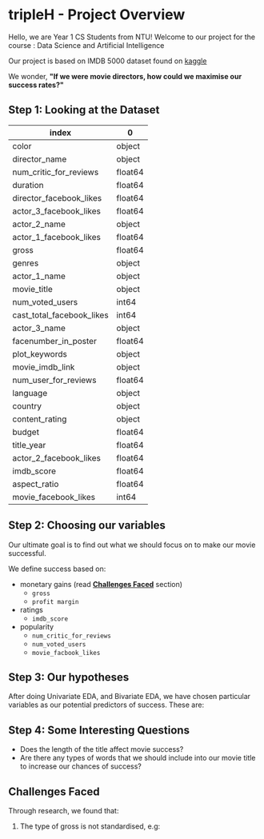 # tripleH - Project Overview


Hello, we are Year 1 CS Students from NTU! Welcome to our project for the course : Data Science and Artificial Intelligence 

Our project is based on IMDB 5000 dataset found on [kaggle](https://www.kaggle.com/datasets/carolzhangdc/imdb-5000-movie-dataset)

We wonder, **"If we were movie directors, how could we maximise our success rates?"**

## Step 1: Looking at the Dataset

|index|0|
|---|---|
|color|object|
|director\_name|object|
|num\_critic_for_reviews|float64|
|duration|float64|
|director\_facebook_likes|float64|
|actor\_3_facebook_likes|float64|
|actor\_2_name|object|
|actor\_1_facebook_likes|float64|
|gross|float64|
|genres|object|
|actor\_1_name|object|
|movie\_title|object|
|num\_voted_users|int64|
|cast\_total_facebook_likes|int64|
|actor\_3_name|object|
|facenumber\_in_poster|float64|
|plot\_keywords|object|
|movie\_imdb_link|object|
|num\_user_for_reviews|float64|
|language|object|
|country|object|
|content\_rating|object|
|budget|float64|
|title\_year|float64|
|actor\_2_facebook_likes|float64|
|imdb\_score|float64|
|aspect\_ratio|float64|
|movie\_facebook_likes|int64|


## Step 2: Choosing our variables 

Our ultimate goal is to find out what we should focus on to make our movie successful.

We define success based on: 
- monetary gains (read [**Challenges Faced**](#challenges-faced) section)
   - `gross`
   - `profit margin` 
- ratings 
   - `imdb_score`
- popularity
   - `num_critic_for_reviews`
   - `num_voted_users`
   - `movie_facbook_likes`


## Step 3: Our hypotheses 
After doing Univariate EDA, and Bivariate EDA, we have chosen particular variables as our potential predictors of success. These are: 


## Step 4: Some Interesting Questions 
- Does the length of the title affect movie success? 
- Are there any types of words that we should include into our movie title to increase our chances of success? 


## Challenges Faced 
Through research, we found that:
1. The type of gross is not standardised, e.g: 





